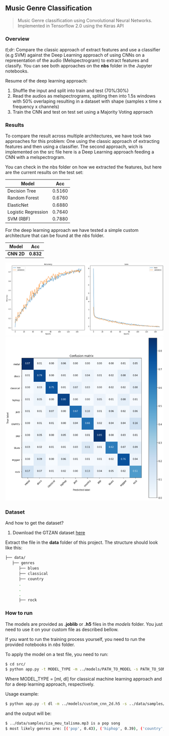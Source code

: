 ## Music Genre Classification

>  Music Genre classification using Convolutional Neural Networks. Implemented in Tensorflow 2.0 using the Keras API

### Overview

*tl;dr*: Compare the classic approach of extract features and use a classifier (e.g SVM) against the Deep Learning approach of using CNNs on a representation of the audio (Melspectrogram) to extract features and classify. You can see both approaches on the **nbs** folder in the Jupyter notebooks. 

Resume of the deep learning approach:

1. Shuffle the input and split into train and test (70%/30%)
2. Read the audios as melspectrograms, spliting then into 1.5s windows with 50% overlaping resulting in a dataset with shape (samples x time x frequency x channels)
3. Train the CNN and test on test set using a Majority Voting approach

### Results

To compare the result across multiple architectures, we have took two approaches for this problem: One using the classic approach of extracting features and then using a classifier. The second approach, wich is implemented on the src file here is a Deep Learning approach feeding a CNN with a melspectrogram.

You can check in the nbs folder on how we extracted the features, but here are the current results on the test set:

| Model | Acc |
|-------|-----|
| Decision Tree | 0.5160 |
| Random Forest | 0.6760 |
| ElasticNet | 0.6880 |
| Logistic Regression | 0.7640 |
| SVM (RBF) | 0.7880 |

For the deep learning approach we have tested a simple custom architecture that can be found at the *nbs* folder. 

| Model | Acc |
|-------|-----|
| **CNN 2D** | **0.832** |

![alt text](./data/assets/losscnn2dgtzan.png "Loss and accuracy of the CNN model")
![alt text](./data/assets/cmcnngtzan.png "Confusion Matrix of the CNN model")

### Dataset

And how to get the dataset?

1. Download the GTZAN dataset [here](http://opihi.cs.uvic.ca/sound/genres.tar.gz)

Extract the file in the **data** folder of this project. The structure should look like this:

```bash
├── data/
   ├── genres
      ├── blues
      ├── classical
      ├── country
      .
      .
      .
      ├── rock
```

### How to run

The models are provided as **.joblib** or **.h5** files in the *models* folder. You just need to use it on your custom file as described bellow.

If you want to run the training process yourself, you need to run the provided notebooks in *nbs* folder.

To apply the model on a test file, you need to run:

```bash
$ cd src/
$ python app.py -t MODEL_TYPE -m ../models/PATH_TO_MODEL -s PATH_TO_SONG
```

Where MODEL_TYPE = [ml, dl] for classical machine learning approach and for a deep learning approach, respectively.

Usage example:

```bash
$ python app.py -t dl -m ../models/custom_cnn_2d.h5 -s ../data/samples/iza_meu_talisma.mp3
```

and the output will be:

```bash
$ ../data/samples/iza_meu_talisma.mp3 is a pop song
$ most likely genres are: [('pop', 0.43), ('hiphop', 0.39), ('country', 0.08)]
```